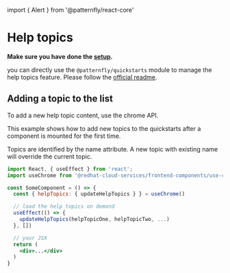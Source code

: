 import { Alert } from '@patternfly/react-core'

# Help topics

**Make sure you have done the [setup](/quickstarts/setup).**

you can directly use the `@patternfly/quickstarts` module to manage the help topics feature. Please follow the [official readme](https://github.com/patternfly/patternfly-quickstarts/tree/main/packages/module#in-app--in-context-help-panel).

## Adding a topic to the list

To add a new help topic content, use the chrome API.

This example shows how to add new topics to the quickstarts after a component is mounted for the first time.

<Alert className="pf-u-mt-md pf-u-mb-md" variant="info" title="Each topic can be added only once.">
  Topics are identified by the name attribute. A new topic with existing name will override the current topic.
</Alert>

```jsx
import React, { useEffect } from 'react';
import useChrome from '@redhat-cloud-services/frontend-components/use-chrome';

const SomeComponent = () => {
  const { helpTopics: { updateHelpTopics } } = useChrome()

  // load the help topics on demand
  useEffect(() => {
    updateHelpTopics(helpTopicOne, helpTopicTwo, ...)
  }, [])

  // your JSX
  return (
    <div>...</div>
  )
}
```
